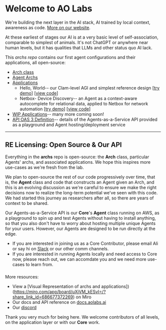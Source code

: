 # Welcome to  AO Labs

We're building the next layer in the AI stack, AI trained by local context, awareness as code. [More on our website](https://www.aolabs.ai/).

At these earliest of stages our AI is at a very basic level of self-association, comparable to simplest of animals. It's not ChatGPT or anywhere near human levels, but it has qualities that LLMs and other status quo AI lack.

This *archs repo* contains our first agent configurations and their applications, all open-source:
- [Arch class](https://github.com/aolabsai/archs/blob/main/Arch.py)
- [Agent Archs](https://github.com/aolabsai/archs/tree/main/Architectures)
- [Applications](https://github.com/aolabsai/archs/tree/main/Applications)
	- Hello, World-- our Clam-level AGI and simplest reference design     [[try demo](https://aolabs.streamlit.app/)] [[view code](https://github.com/aolabsai/archs/tree/main/Applications/HelloWorld-BasicClam)]
	- Netbox- Device Discovery-- an Agent as a context-aware autocomplete for relational data, applied to Netbox for network automation     [[try demo](https://aolabs-netbox.streamlit.app/)] [[view code](https://github.com/aolabsai/archs/tree/main/Applications/Netbox/Device_Discovery)]
- [WIP Applications](https://github.com/aolabsai/archs/tree/main/WIP%20Architectures)-- many more coming soon!
- [API OAS 3 Definition](https://github.com/aolabsai/archs/blob/main/core_api.yaml)-- details of the Agents-as-a-Service API provided as a playground and Agent hosting/deployment service

---
## RE Licensing: Open Source & Our API

Everything in the **archs** repo is open-source: the **Arch** class, particular Agents' archs, and associated applications. We hope this inspires more use-cases as we're fresh from the lab.

We plan to open-source the rest of our code progressively over time, that is, the **Agent** class and code that constructs an Agent given an Arch, and this is an evolving discussion as we're careful to ensure we make the right decisions now to realize the long-term potential we've seen with this code. We had started this journey as researchers after all, so there are years of context to be shared.

Our Agents-as-a-Service API is our **Core**'s **Agent** class running on AWS, as a playground to spin up and test Agents without having to install anything, so that you also don't have to worry about hosting multiple unique Agents for your users. However, our Agents are designed to be run directly at the edge.
- If you are interested in joining us as a Core Contributor, please email Ali or say hi on [Slack](https://join.slack.com/t/aolabsai/shared_invite/zt-1dlu8t1eq-udPzZyK5ADQK76aEeKUvwA) or our other comm channels.
- If you are interested in running Agents locally and need access to Core now, please reach out, we can accomdate you and we need more use-cases to learn from. 

###
More resources:
- View a [Visual Representation of archs and applications])(https://miro.com/app/board/uXjVM_kESvI=/?share_link_id=686677372269) on Miro
- Our docs and API reference on [docs.aolabs.ai](https://docs.aolabs.ai)
- Our [discord](https://discord.gg/Zg9bHPYss5)


Thank you very much for being here. We welcome contributors of all levels, on the application layer or with our **Core** work.

